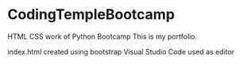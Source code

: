 # CodingTempleBootcamp
HTML CSS work of Python Bootcamp
This is my portfolio.

index.html created using bootstrap
Visual Studio Code used as editor
